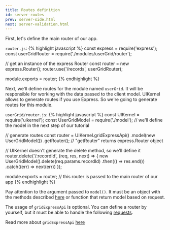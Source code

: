 ```yaml
---
title: Routes definition
id: server-routes
prev: server-side.html
next: server-validation.html
---
```


First, let's define the main router of our app.

`router.js`:
{% highlight javascript %}
const express = require('express');
const userGridRouter = require('./modules/userGrid/router');

// get an instance of the express Router
const router = new express.Router();
router.use('/records', userGridRouter);

module.exports = router;
{% endhighlight %}


Next, we'll define routes for the module named `userGrid`. It will be responsible for working with the data passed to the client model.
UIKernel allows to generate routes if you use Express. So we're going to generate routes for this module.

`userGrid/router.js`:
{% highlight javascript %}
const UIKernel = require('uikernel');
const UserGridModel = require('./model'); // we'll define the model in the next step of our tutorial

// generate routes
const router = UIKernel.gridExpressApi()
    .model(new UserGridModel())
    .getRouter(); // "getRouter" returns express.Router object

// UIKernel doesn't generate the delete method, so we'll define it
router.delete('/:recordId', (req, res, next) => {
    new UserGridModel().delete(req.params.recordId)
        .then(() => res.end())
        .catch((err) => next(err))
});

module.exports = router; // this router is passed to the main router of our app
{% endhighlight %}

Pay attention to the argument passed to `model()`.
It must be an object with the methods described [here](/docs/grid-interface.html) or function that return model based on request.

The usage of `gridExpressApi` is optional.
You can define a router by yourself, but it must be able to handle the following [requests](/docs/grid-express-api.html).

Read more about `gridExpressApi` [here](/docs/grid-express-api.html)
